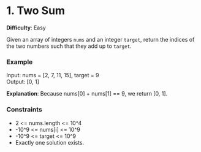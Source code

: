 # 1. Two Sum
**Difficulty**: Easy

Given an array of integers `nums` and an integer `target`, return the indices of the two numbers such that they add up to `target`.

### **Example**
Input: nums = [2, 7, 11, 15], target = 9  
Output: [0, 1]  

**Explanation**: Because nums[0] + nums[1] == 9, we return [0, 1].

### **Constraints**
- 2 <= nums.length <= 10^4
- -10^9 <= nums[i] <= 10^9
- -10^9 <= target <= 10^9
- Exactly one solution exists.
